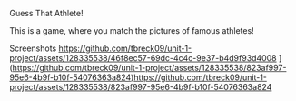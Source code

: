 Guess That Athlete!

This is a game, where you match the pictures of famous athletes!

Screenshots
https://github.com/tbreck09/unit-1-project/assets/128335538/46f8ec57-69dc-4c4c-9e37-b4d9f93d4008
](https://github.com/tbreck09/unit-1-project/assets/128335538/823af997-95e6-4b9f-b10f-54076363a824)https://github.com/tbreck09/unit-1-project/assets/128335538/823af997-95e6-4b9f-b10f-54076363a824


